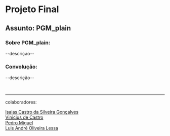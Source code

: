 # Projeto Final

## Assunto: PGM_plain

### Sobre PGM_plain:

--descriçao--

### Convolução:

--descrição--

<br/><hr>

colaboradores: <br/>

[Isaias Castro da Silveira Gonçalves](https://github.com/Isaias00C)<br/>
[Vinicius de Castro](https://github.com/Vinicius-de-Castro)<br/>
[Pedro Miguel](https://github.com/PMiguelit0)<br/>
[Luis André Oliveira Lessa](https://github.com/LuisLessa01)<br/>



